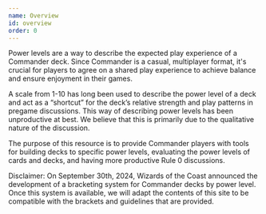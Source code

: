 ```yaml
---
name: Overview
id: overview
order: 0
---
```


Power levels are a way to describe the expected play experience of a Commander deck. Since Commander is a casual, multiplayer format, it's crucial for players to agree on a shared play experience to achieve balance and ensure enjoyment in their games.

A scale from 1-10 has long been used to describe the power level of a deck and
act as a “shortcut” for the deck’s relative strength and play patterns in
pregame discussions. This way of describing power levels has been unproductive
at best. We believe that this is primarily due to the qualitative nature of
the discussion.

The purpose of this resource is to provide Commander players with tools for
building decks to specific power levels, evaluating the power levels of cards
and decks, and having more productive Rule 0 discussions.

Disclaimer: On September 30th, 2024, Wizards of the Coast announced the
development of a bracketing system for Commander decks by power level. Once
this system is available, we will adapt the contents of this site to be
compatible with the brackets and guidelines that are provided.
